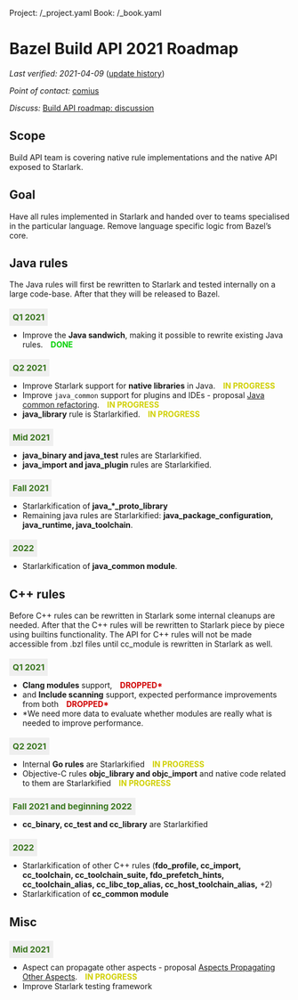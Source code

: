 Project: /_project.yaml
Book: /_book.yaml

<style>
  .padbottom { padding-bottom: 10px; }
  .etabox {
    background: #EFEFEF;
    color: #38761D;
    font-size: 15px;
    font-weight: bold;
    display: inline;
    padding: 6px;
    margin-right: 10px;
  }
  .donestatus {
    color: #00D000;
    font-weight: bold;
    padding-left: 10px;
  }
  .droppedstatus {
    color: #D00000;
    font-weight: bold;
    padding-left: 10px;
  }
  .inprogressstatus {
    color: #D0D000;
    font-weight: bold;
    padding-left: 10px;
  }
</style>

# Bazel Build API 2021 Roadmap

*Last verified: 2021-04-09*
([update history](https://github.com/bazelbuild/bazel-website/commits/master/roadmaps/build-api.md))

*Point of contact:* [comius](https://github.com/comius)

*Discuss:*
[Build API roadmap: discussion](https://github.com/bazelbuild/bazel/issues/13008)

## Scope

Build API team is covering native rule implementations and the native API
exposed to Starlark.

## Goal

Have all rules implemented in Starlark and handed over to teams specialised in
the particular language. Remove language specific logic from Bazel’s core.

## Java rules

The Java rules will first be rewritten to Starlark and tested internally on a
large code-base. After that they will be released to Bazel.

<div class="padbottom"></div>
<span class="etabox">Q1 2021</span>

*   Improve the **Java sandwich**, making it possible to rewrite existing Java
    rules. <span class="donestatus">DONE</span>

<div class="padbottom"></div>
<span class="etabox">Q2 2021</span>

*   Improve Starlark support for **native libraries** in Java.
    <span class="inprogressstatus">IN PROGRESS</span>
*   Improve <code>java_common</code> support for plugins and IDEs - proposal
    [Java common refactoring](https://docs.google.com/document/d/10isTEK5W9iCPp4BIyGBrLY5iti3Waaam6EeGVSjq3r8/edit).
    <span class="inprogressstatus">IN PROGRESS</span>
*   **java_library** rule is Starlarkified. <span class="inprogressstatus">IN
    PROGRESS</span>

<div class="padbottom"></div>
<span class="etabox">Mid 2021</span>

*   **java_binary and java_test** rules are Starlarkified.
*   **java_import and java_plugin** rules are Starlarkified.

<div class="padbottom"></div>
<span class="etabox">Fall 2021</span>

*   Starlarkification of **java_\*_proto_library**
*   Remaining java rules are Starlarkified: **java_package_configuration,
    java_runtime, java_toolchain**.

<div class="padbottom"></div>
<span class="etabox">2022</span>

*   Starlarkification of **java_common module**.

## C++ rules

Before C++ rules can be rewritten in Starlark some internal cleanups are needed.
After that the C++ rules will be rewritten to Starlark piece by piece using
builtins functionality. The API for C++ rules will not be made accessible from
.bzl files until cc_module is rewritten in Starlark as well.

<div class="padbottom"></div>
<span class="etabox">Q1 2021</span>

*   **Clang modules** support, <span class="droppedstatus">DROPPED*</span>
*   and **Include scanning** support, expected performance improvements from
    both <span class="droppedstatus">DROPPED*</span>
*   *We need more data to evaluate whether modules are really what is needed to
    improve performance.

<div class="padbottom"></div>
<span class="etabox">Q2 2021</span>

*   Internal **Go rules** are Starlarkified <span class="inprogressstatus">IN
    PROGRESS</span>
*   Objective-C rules **objc_library and objc_import** and native code related
    to them are Starlarkified <span class="inprogressstatus">IN PROGRESS</span>

<div class="padbottom"></div>
<span class="etabox">Fall 2021 and beginning 2022</span>

*   **cc_binary, cc_test and cc_library** are Starlarkified

<div class="padbottom"></div>
<span class="etabox">2022</span>

*   Starlarkification of other C++ rules (**fdo_profile, cc_import,
    cc_toolchain, cc_toolchain_suite, fdo_prefetch_hints, cc_toolchain_alias,
    cc_libc_top_alias, cc_host_toolchain_alias,** +2)
*   Starlarkification of **cc_common module**

## Misc

<div class="padbottom"></div>
<span class="etabox">Mid 2021</span>

*   Aspect can propagate other aspects - proposal
    [Aspects Propagating Other Aspects](https://docs.google.com/document/d/1fVNyskIgMoiNeOOGt57LdDmEkAShkYUKYQTkf5yD1fA/edit).
    <span class="inprogressstatus">IN PROGRESS</span>
*   Improve Starlark testing framework
